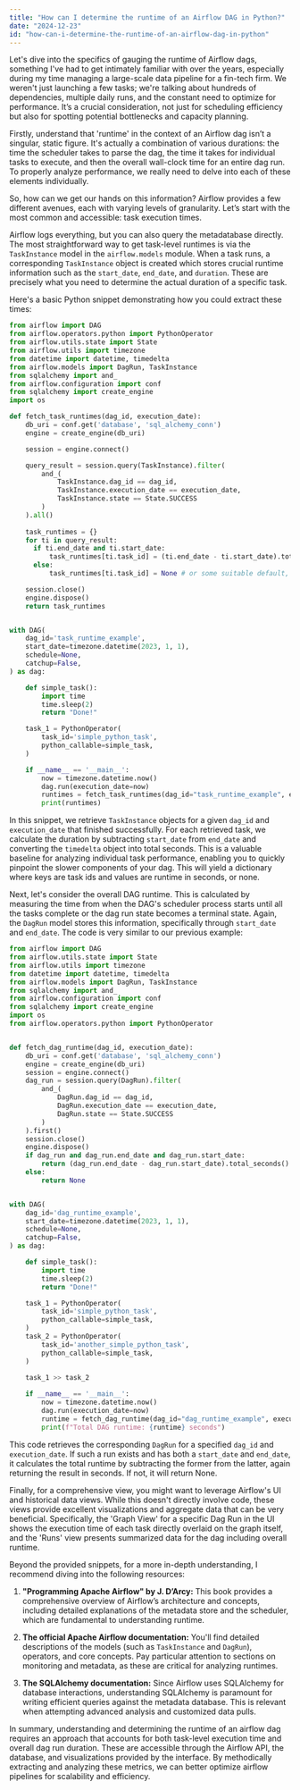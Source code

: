 ```yaml
---
title: "How can I determine the runtime of an Airflow DAG in Python?"
date: "2024-12-23"
id: "how-can-i-determine-the-runtime-of-an-airflow-dag-in-python"
---
```


Let's dive into the specifics of gauging the runtime of Airflow dags, something I've had to get intimately familiar with over the years, especially during my time managing a large-scale data pipeline for a fin-tech firm. We weren't just launching a few tasks; we're talking about hundreds of dependencies, multiple daily runs, and the constant need to optimize for performance. It’s a crucial consideration, not just for scheduling efficiency but also for spotting potential bottlenecks and capacity planning.

Firstly, understand that 'runtime' in the context of an Airflow dag isn’t a singular, static figure. It's actually a combination of various durations: the time the scheduler takes to parse the dag, the time it takes for individual tasks to execute, and then the overall wall-clock time for an entire dag run. To properly analyze performance, we really need to delve into each of these elements individually.

So, how can we get our hands on this information? Airflow provides a few different avenues, each with varying levels of granularity. Let’s start with the most common and accessible: task execution times.

Airflow logs everything, but you can also query the metadatabase directly. The most straightforward way to get task-level runtimes is via the `TaskInstance` model in the `airflow.models` module. When a task runs, a corresponding `TaskInstance` object is created which stores crucial runtime information such as the `start_date`, `end_date`, and `duration`. These are precisely what you need to determine the actual duration of a specific task.

Here's a basic Python snippet demonstrating how you could extract these times:

```python
from airflow import DAG
from airflow.operators.python import PythonOperator
from airflow.utils.state import State
from airflow.utils import timezone
from datetime import datetime, timedelta
from airflow.models import DagRun, TaskInstance
from sqlalchemy import and_
from airflow.configuration import conf
from sqlalchemy import create_engine
import os

def fetch_task_runtimes(dag_id, execution_date):
    db_uri = conf.get('database', 'sql_alchemy_conn')
    engine = create_engine(db_uri)

    session = engine.connect()

    query_result = session.query(TaskInstance).filter(
        and_(
            TaskInstance.dag_id == dag_id,
            TaskInstance.execution_date == execution_date,
            TaskInstance.state == State.SUCCESS
        )
    ).all()
    
    task_runtimes = {}
    for ti in query_result:
      if ti.end_date and ti.start_date:
          task_runtimes[ti.task_id] = (ti.end_date - ti.start_date).total_seconds()
      else:
          task_runtimes[ti.task_id] = None # or some suitable default, if the task did not finish or has incomplete timestamps.

    session.close()
    engine.dispose()
    return task_runtimes


with DAG(
    dag_id='task_runtime_example',
    start_date=timezone.datetime(2023, 1, 1),
    schedule=None,
    catchup=False,
) as dag:

    def simple_task():
        import time
        time.sleep(2)
        return "Done!"

    task_1 = PythonOperator(
        task_id='simple_python_task',
        python_callable=simple_task,
    )

    if __name__ == '__main__':
        now = timezone.datetime.now()
        dag.run(execution_date=now)
        runtimes = fetch_task_runtimes(dag_id="task_runtime_example", execution_date=now)
        print(runtimes)

```

In this snippet, we retrieve `TaskInstance` objects for a given `dag_id` and `execution_date` that finished successfully. For each retrieved task, we calculate the duration by subtracting `start_date` from `end_date` and converting the `timedelta` object into total seconds. This is a valuable baseline for analyzing individual task performance, enabling you to quickly pinpoint the slower components of your dag. This will yield a dictionary where keys are task ids and values are runtime in seconds, or none.

Next, let's consider the overall DAG runtime. This is calculated by measuring the time from when the DAG's scheduler process starts until all the tasks complete or the dag run state becomes a terminal state. Again, the `DagRun` model stores this information, specifically through `start_date` and `end_date`. The code is very similar to our previous example:

```python
from airflow import DAG
from airflow.utils.state import State
from airflow.utils import timezone
from datetime import datetime, timedelta
from airflow.models import DagRun, TaskInstance
from sqlalchemy import and_
from airflow.configuration import conf
from sqlalchemy import create_engine
import os
from airflow.operators.python import PythonOperator


def fetch_dag_runtime(dag_id, execution_date):
    db_uri = conf.get('database', 'sql_alchemy_conn')
    engine = create_engine(db_uri)
    session = engine.connect()
    dag_run = session.query(DagRun).filter(
        and_(
            DagRun.dag_id == dag_id,
            DagRun.execution_date == execution_date,
            DagRun.state == State.SUCCESS
        )
    ).first()
    session.close()
    engine.dispose()
    if dag_run and dag_run.end_date and dag_run.start_date:
        return (dag_run.end_date - dag_run.start_date).total_seconds()
    else:
        return None


with DAG(
    dag_id='dag_runtime_example',
    start_date=timezone.datetime(2023, 1, 1),
    schedule=None,
    catchup=False,
) as dag:

    def simple_task():
        import time
        time.sleep(2)
        return "Done!"

    task_1 = PythonOperator(
        task_id='simple_python_task',
        python_callable=simple_task,
    )
    task_2 = PythonOperator(
        task_id='another_simple_python_task',
        python_callable=simple_task,
    )
    
    task_1 >> task_2

    if __name__ == '__main__':
        now = timezone.datetime.now()
        dag.run(execution_date=now)
        runtime = fetch_dag_runtime(dag_id="dag_runtime_example", execution_date=now)
        print(f"Total DAG runtime: {runtime} seconds")
```

This code retrieves the corresponding `DagRun` for a specified `dag_id` and `execution_date`. If such a run exists and has both a `start_date` and `end_date`, it calculates the total runtime by subtracting the former from the latter, again returning the result in seconds. If not, it will return None.

Finally, for a comprehensive view, you might want to leverage Airflow's UI and historical data views. While this doesn't directly involve code, these views provide excellent visualizations and aggregate data that can be very beneficial. Specifically, the 'Graph View' for a specific Dag Run in the UI shows the execution time of each task directly overlaid on the graph itself, and the 'Runs' view presents summarized data for the dag including overall runtime.

Beyond the provided snippets, for a more in-depth understanding, I recommend diving into the following resources:

1. **"Programming Apache Airflow" by J. D’Arcy:** This book provides a comprehensive overview of Airflow’s architecture and concepts, including detailed explanations of the metadata store and the scheduler, which are fundamental to understanding runtime.

2. **The official Apache Airflow documentation:** You'll find detailed descriptions of the models (such as `TaskInstance` and `DagRun`), operators, and core concepts. Pay particular attention to sections on monitoring and metadata, as these are critical for analyzing runtimes.

3. **The SQLAlchemy documentation:** Since Airflow uses SQLAlchemy for database interactions, understanding SQLAlchemy is paramount for writing efficient queries against the metadata database. This is relevant when attempting advanced analysis and customized data pulls.

In summary, understanding and determining the runtime of an airflow dag requires an approach that accounts for both task-level execution time and overall dag run duration. These are accessible through the Airflow API, the database, and visualizations provided by the interface. By methodically extracting and analyzing these metrics, we can better optimize airflow pipelines for scalability and efficiency.
